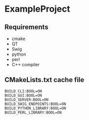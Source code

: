 # ExampleProject #

## Requirements ##
- cmake
- QT
- Swig
- python
- perl
- C++ compiler

## CMakeLists.txt cache file ##
	BUILD_CLI:BOOL=ON
	BUILD_GUI:BOOL=ON
	BUILD_SERVER:BOOL=ON
	BUILD_SWIG_ENDPOINTS:BOOL=ON
	BUILD_PYTHON_LIBRARY:BOOL=ON
	BUILD_PERL_LIBRARY:BOOL=ON